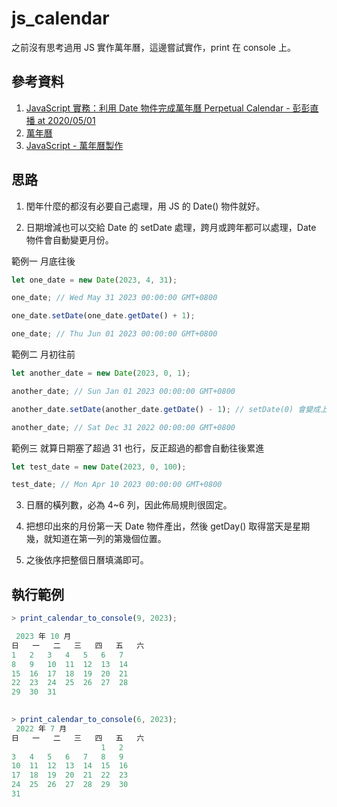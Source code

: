 # js_calendar

之前沒有思考過用 JS 實作萬年曆，這邊嘗試實作，print 在 console 上。

## 參考資料
1. [JavaScript 實務：利用 Date 物件完成萬年曆 Perpetual Calendar - 彭彭直播 at 2020/05/01](https://www.youtube.com/watch?v=Q2x84RdNVUY)
2. [萬年曆](http://ant4js.blogspot.com/2009/01/calendar.html)
3. [JavaScript - 萬年曆製作](https://dotblogs.com.tw/newmonkey48/2017/07/18/113407)

## 思路

1. 閏年什麼的都沒有必要自己處理，用 JS 的 Date() 物件就好。

2. 日期增減也可以交給 Date 的 setDate 處理，跨月或跨年都可以處理，Date 物件會自動變更月份。

範例一 月底往後

```javascript
let one_date = new Date(2023, 4, 31);

one_date; // Wed May 31 2023 00:00:00 GMT+0800

one_date.setDate(one_date.getDate() + 1);

one_date; // Thu Jun 01 2023 00:00:00 GMT+0800

```

範例二 月初往前

```javascript
let another_date = new Date(2023, 0, 1);

another_date; // Sun Jan 01 2023 00:00:00 GMT+0800

another_date.setDate(another_date.getDate() - 1); // setDate(0) 會變成上個月的最後一天

another_date; // Sat Dec 31 2022 00:00:00 GMT+0800 
```

範例三 就算日期塞了超過 31 也行，反正超過的都會自動往後累進

```javascript
let test_date = new Date(2023, 0, 100);

test_date; // Mon Apr 10 2023 00:00:00 GMT+0800

```

3. 日曆的橫列數，必為 4~6 列，因此佈局規則很固定。

4. 把想印出來的月份第一天 Date 物件產出，然後 getDay() 取得當天是星期幾，就知道在第一列的第幾個位置。

5. 之後依序把整個日曆填滿即可。


## 執行範例

```javascript
> print_calendar_to_console(9, 2023);

 2023 年 10 月
日	一	二	三	四	五	六
1	2	3	4	5	6	7
8	9	10	11	12	13	14
15	16	17	18	19	20	21
22	23	24	25	26	27	28
29	30	31	 	 	 	 
 	 	 	 	 

> print_calendar_to_console(6, 2023);
 2022 年 7 月
日	一	二	三	四	五	六
 	 	 	 	 	1	2
3	4	5	6	7	8	9
10	11	12	13	14	15	16
17	18	19	20	21	22	23
24	25	26	27	28	29	30
31	 	 	 	 	 	 



```
